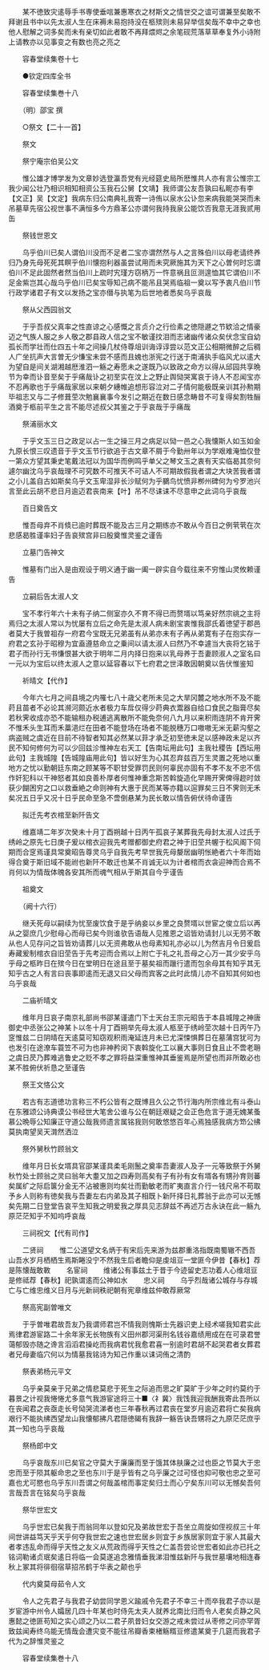 <!-- { "loadSidebar": true } -->
　　某不徳致灾逺辱手书専使垂唁兼惠寒衣之材斯文之情世交之谊可谓兼至矣敢不拜谢且书中以先太淑人生在床褥未易抱持没在柩殡则未易舁举信矣哉不幸中之幸也他人慰解之词多矣而未有亲切如此者敢不再拜煨烬之余笔砚荒落草草奉复外小诗附上请教亦以见事变之有数也亮之亮之

　　容春堂续集卷十七

　　●钦定四库全书

　　容春堂续集巻十八

　　（明）邵宝 撰

　　○祭文【二十一首】

　　祭文

　　祭宁庵宗伯吴公文

　　惟公雄才博学发为文章妙选登瀛吾党有光经筵史局所厯惟共人亦有言公惟宗工我少闻公壮乃相识相知相资公玉我石公舅【文靖】我师谓公友吾孰曰私眤亦有李【文正】吴【文定】我病东归公南典礼我寄一诗侑以泉水公讣忽来病我能哭哭而未吊墓草先宿公视世事不满恒多今方鼎革公亦谓何我持我泉公能饮否我意无涯我贰用缶

　　祭钱世恩文

　　乌乎伯川已矣人谓伯川没而不足者二宝亦谓然然与人之言殊伯川以母老请终养归乃身先母死死其瞑乎伯川懐抱利器虽尝试用而未究厥施其为天下之心曽何时忘谓伯川不足此固然者然当伯川上疏时宄瑾方窃柄万一忤意祸且叵测遑恤其它谓伯川不足金紫岂其心哉乌乎伯川已矣宝辱知己病不能吊且哭焉临祖一奠以写予衷凡伯川节行政学诸君子有文以发扬之宝亦僣与执笔为后世地者悉矣乌乎哀哉

　　祭从父西园翁文

　　于乎吾叔父真率之性直谅之心感慨之言贞介之行俭素之徳隠遯之节欵洽之情豪迈之气族人服之乡人敬之郡县政人信之宝不敏谨抆泪而志诸幽传诸众矣伏念宝自幼孤长而学壮而仕四五十年之间操几杖侍尊俎训诲谆谆尝以范文正公相期微醉之后稠人广坐抗声大言曽无少慊宝未尝不感而且媿也浙宪之行送于南浦执手临风尤以逺大为望自是间关湖湘越厯淮泗一觞之寿愿未之遂既乃以致政之命方以得从邱园共享晩节为幸而讣音至矣于乎痛哉讣之初至实在汶上之野止舆恸哭寓哀于诗人不忍闻宝亦不忍再歌也于乎痛哉家居以来朝夕繐帷追想形容泣对二子情何能极既亲训其孙勲期毕祖志又与二子修葺茔次勉襄襄事今发引之期近在数日感念畴昔不可复得矣割牲酾酒奠于柩前平生之言不能尽述叔父其鉴之于乎哀哉于乎痛哉

　　祭浦丽水文

　　于乎文玉三日之政足以占一生之操三月之病足以恸一邑之心我懐斯人如玉如金九原长恨三叹遗音于乎文玉节行欲追于古文章不屑于今勤卅年以为学艰难淹恤仅登一第众方望其秉史笔戴法冠以为国华而例鸣乎单父之琴文玉之衷有天实临曷其奈何遽尔幽沈乌乎哀哉理不可究数不可推天不可诘人不可期故假我者谓之大块苦我者谓之小儿盖自古如斯矣乌乎文玉卑湿非长沙赋何为乎鵩鸟忧愤非栁州碑何为兮罗池兴言至此云胡不悲日月逾迈君丧南来【叶】吊不尽诔诔不尽意申之此词乌乎哀哉

　　百日奠告文

　　惟吾母弃不肖倐已逾时葬既不能及古三月之期练亦不敢从今百日之例茕茕在次悲感曷胜谨率妇子告哀殡宫非曰殷奠惟灵鉴之谨告

　　立墓门告神文

　　惟墓有门出入是由观设于明义通于幽一阖一辟实自今载往来不穷惟山灵攸赖谨告

　　立嗣后告太淑人文

　　宝不孝行年六十未有子纳二侧室亦久不育不得已而赘壻以笃亲好然宗祧之主将焉归之太淑人常以为忧屡有立后之命先是太淑人病未剧宝衷惟我邵氏着徳望于郡邑者莫大于我曽祖存一府君今宝既无兄弟虽有从弟亦未有子再从弟寛有子在抱实存一府君之玄孙于昭穆为宜盍遵慈命立之乗间以请太淑人曰然乃不幸遽当大丧将乞铭于君子而孙行无书慊恨甚大欲于明年二月内择日抱来以乳母养于吾妻顾淑人之室名曰一元以为宝后以终太淑人之意以延容春以下七府君之世泽敢因朝奠以告伏惟鉴知

　　祈晴文【代作】

　　今年六七月之间县境之内罹七八十歳父老所未见之大旱冈麓之地水所不及不能莳且苗者不必论其濒河颇近水者极力车戽仅得少莳典衣鬻器自给口食民之脂膏尽矣若秋霁收成亦恐不能输租办税逋逃离散所不能免奈何八九月以来积雨连阴不肯开霁不惟禾头生耳而禾藁浥烂在田者不能登场在场者不能脱穗万口嗷嗷无米无薪沟壑之病盗贼之虞近在目前不待智者知其必然某以菲才承乏初至徳未足以感神政未足以齐民不知何修何为可以少回兹沴惟神左右天工【告南坛用此句】主我社稷告【西坛用此句】主我城隍【告城隍庙用此句】皆以好生为心其忍弃兹百万生灵置之死地以重地方之忧以勤朝廷东南之顾某等不职甘受罪罚民则何辜民亦固有不孝不友不忠不信作奸犯科以干神怒者其如良善朴厚者何惟神重念斯苦斡旋造化早赐开霁俾得趂时敛获少餬困穷之口以救垂絶之命则神有大惠于民而某等亦籍以逭罪矣三日不霁则无禾矣况五日乎又况十日乎民命至急不啻倒悬某为民长敢以情告俯伏待命谨告

　　拟迁先考衣棺至新阡告文

　　维嘉靖二年岁次癸未十月丁酉朔越十日丙午孤哀子某葬我先母封太淑人过氏于绣岭之原先七日庚子爰以棺衣迎我先考赠都御史府君之神于旧茔共幄于松风阁下伺期而合窆焉谨具常奠昭告尊灵乌乎自我先考早世我先母嫠居幽明怅絶者六十年而始得合奠于斯旧域不能祔也新阡不敢迁也某不肖诚无以为计者棺而衣衾迎神而合焉不肖何以为情哉体魄各安其所而魂气相从于斯其自今乎谨告

　　祖奠文

　　（阙十六行）

　　继夭死母以嗣续为忧至废饮食于是乎纳妾以乡里之良赘壻以世宦之俊立后以再从之婴庶几少慰母心而母已矣今则谁欤告语哉人见推恩之诏皆劝请封儿以无劳不敢从也人见存问之旨皆劝请葬儿以无资弗敢从也母素知礼亦必以儿为然吉月令日爰启寿藏爰制棺衣自旧茔告于先考迎而合焉以上附亡于礼之礼吾母之心万一其少安乎乌乎母之柩昨日在殡今日在堂明日在途且至于墓矣祖而躐行遣而包余母其有知乎其无知乎古之人有言曰丧事即逺而无退又曰父母而宾客之此时此情儿亦不自知其何如也乌乎哀哉

　　二庙祈晴文

　　维年月日哀子南京礼部尚书邵某谨遣门下士天台王宗元昭告于本县城隍之神唐御史中丞张公之神某卜以冬十月丁酉朔举先母太淑人柩至于绣岭茔次越十日丙午乃窆惟兹二日阴晴在天逺莫可知窃观积雨淹延连月未已尤深悚惧葬日在墓蒲宫犹可为也发引在途潦车蓑笠不可为也非神矜闵下衷斡旋化工以襄大事则日食且止不啻老耼之虞日昃乃葬难逃鲁史之贬不孝之罪将益深重惟神其垂鉴焉是所望也而非所敢必也某不胜俯伏祈恳之至谨告

　　祭王文恪公文

　　若古有志道徳功言称三不朽公皆有之既博且久公之节行海内所宗维北有斗泰山在东雅颂公诗典谟公书经世大笔舍公谁与公在朝廷艰疑之会正色危言于道无媿某蚤慕公晩辱公知廉正守道公哉我师遗言属铭我则何敢悠悠百年心焉独感我病方笻公绋莫执南望吴天潸然洒泣

　　祭外舅秋竹顾翁文

　　维年月日长女壻具官邵某谨具柔毛刚鬛之奠率吾妻淑人及子一元等致祭于外舅秋竹处士顾翁之灵曰翁年大耋又加之四寿则高矣有子有孙有女有壻各有甥孙育则蕃矣属纩之际启箧分金无不沾被惠则均矣壮而勤敏老而旷夷直言介行一钱尺帛不苟取予乡人则称有徳矣我与吾妻左右内弟及其子相既卜新阡择日礼葬翁于此亦可以无憾矣先期二日登堂告哀平生知我之明爱我之厚具见志辞兹不再述万古永诀在此一觞九原茫茫知乎不知呜呼哀哉

　　三祠祝文【代有司作】

　　二贤祠
　　惟二公道望文名炳于有宋后先来游为兹郡重洛指既南蜀辙不西吾山吾水岁月栖栖生焉斯睠没宁不然我生后者瞻仰是虔俎豆一堂匪今伊昔【春秋】荐是陈懐哉敢斁
　　名宦祠
　　维诸公有事兹土于昔于今迹留史志功着人心维俎豆是修祗荐【春秋】祀孰谓逺而公神如水
　　忠义祠
　　乌乎烈哉诸公城存与存城亡与亡维忠维义日月与光新祠秩祀朝有宪章维兹仲敢荐厥常

　　祭高宪副曽唯文

　　于乎曽唯君故吾友乃我谓师君岂不情我则愧斯士先器识吏上经术嗟我知君实此焉律君游宦路二十余年家无长物族有义田州郡河渠刑名钱谷嘉绩用成在在可录君誉蔼郁毁亦随之谗言滔滔君操屹而我病君忧我愈君喜一别逾时君胡不起哭君者女葬君者兄母妻临穴何以为情墓我铭诗为知己作重以诔词侑之清酌

　　祭表弟杨元平文

　　乌乎亲莫亲于兄弟之情悲莫悲于死生之际追而思之旷莫旷于少年之时约莫约于暮景之计视我惓惓尤多意气我游宦途将三十■〈礻冀〉我饯我迎我酬我寄此吾所以在丧闻君之丧亟走长号恸哭流涕者也三年春秋再过君丧在堂岁月逾迈君将亡矣我病艰行不能执绋西望龙山我懐郁拂凡君隠徳碣有我辞一觞告诀吾甥将之九原茫茫庶乎其一知也乌乎哀哉

　　祭杨郎中文

　　乌乎哀哉东川已矣官之守莫大于廉廉而至于饿其体肤廉之过也臣之节莫大于忠忠而至于陨其躯命忠之至也东川于是乎皆有之乌乎廉之过可怪也抑可敬也忠之至可嘉也尤可愍也乌乎东川吾谓之何哉盖棺而事定矣归土而心宁矣东川可以无憾矣吾何言哉吾言在铭矣乌乎哀哉

　　祭华世宏文

　　乌乎世宏已矣我于而翁同年以登如兄及弟故世宏于吾坐立周旋如侄视叔三十年间世讲益笃天乎天乎何夺我世宏之速也世宏居乡则宜于乡族居家则宜于家人其最大者孝违乱命而得乎天性之友义从荒政而得乎天性之仁盖吾尝论世宏者如此亦已托之铭词勒诸贞珉矣逺日将临一会莫遂追念雅情垂我涕泪惟兹新阡与我世墓壤地相连春秋上冢其将徘徊宿草招吊鹤于华表之颠也乎

　　代内奠莫母茹令人文

　　令人之先君子与我君子幼尝同学恩义踰戚令先君子不幸三十而卒我君子亦以是岁宦游中州令人孀居几四十年某也时侍先太夫人就养北南比归而令人老矣贞静之风惠懿之徳匪苟知之实心颂之乃以二君子夙昔妇女交游之戒未尝过从枣修之问亦罕胥致兹闻寿终乌能无情哉会遭灾变不能往吊瓣香束楮觞糈豆修遣某奠于几筵而我君子代为之辞惟灵鉴之

　　容春堂续集巻十八

